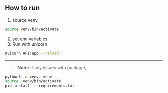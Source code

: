 ## How to run
1. source venv
```bash
source venv/bin/activate
```
2. set env variables
3. Run with unicorn
```bash
uvicorn API:app --reload
```

---
> **Note:** If any issues with package,
```bash
python3 -m venv .venv
source .venv/bin/activate
pip install -r requirements.txt
```

